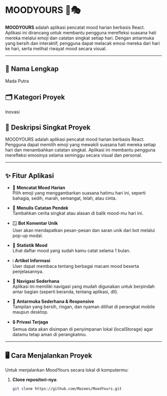 # MOODYOURS 🧠🎭

**MOODYOURS** adalah aplikasi pencatat mood harian berbasis React. Aplikasi ini dirancang untuk membantu pengguna merefleksi suasana hati mereka melalui emoji dan catatan singkat setiap hari. Dengan antarmuka yang bersih dan interaktif, pengguna dapat melacak emosi mereka dari hari ke hari, serta melihat riwayat mood secara visual.

---

## 👤 Nama Lengkap
Mada Putra

## 🗂️ Kategori Proyek
Inovasi

## 📌 Deskripsi Singkat Proyek
MOODYOURS adalah aplikasi pencatat mood harian berbasis React. Pengguna dapat memilih emoji yang mewakili suasana hati mereka setiap hari dan menambahkan catatan singkat. Aplikasi ini membantu pengguna merefleksi emosinya selama seminggu secara visual dan personal.

---

## ✨ Fitur Aplikasi

- 🧠 **Mencatat Mood Harian**  
  Pilih emoji yang menggambarkan suasana hatimu hari ini, seperti bahagia, sedih, marah, semangat, lelah, atau cinta.

- 📝 **Menulis Catatan Pendek**  
  Tambahkan cerita singkat atau alasan di balik mood-mu hari ini.

- 🪟 **Bot Komentar Unik**  
  User akan mendapatkan pesan-pesan dan saran unik dari bot melalui pop-up modal.

- 📆 **Statistik Mood**  
  Lihat daftar mood yang sudah kamu catat selama 1 bulan.

- ℹ️ **Artikel Informasi**  
  User dapat membaca tentang berbagai macam mood beserta penjelasannya.

- 🧭 **Navigasi Sederhana**  
  Aplikasi ini memiliki navigasi yang mudah digunakan untuk berpindah antar bagian (seperti beranda, tentang aplikasi, dll).

- 🎨 **Antarmuka Sederhana & Responsive**  
  Tampilan yang bersih, ringan, dan nyaman dilihat di perangkat mobile maupun desktop.

- 🔒 **Privasi Terjaga**  
  Semua data akan disimpan di penyimpanan lokal (localStorage) agar datamu tetap aman di perangkatmu.

---

## 🖥️ Cara Menjalankan Proyek

Untuk menjalankan MoodYours secara lokal di komputermu:

1. **Clone repositori-nya**:
   ```bash
   git clone https://github.com/Mazees/MoodYours.git

